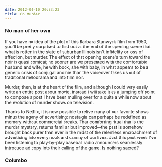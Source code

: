 ```yaml
---
date: 2012-04-10 20:53:23
title: On Murder
---
```


### No man of her own

If you have no idea of the plot of this Barbara Stanwyck film from 1950, you'll be pretty surprised to find out at the end of the opening scene that what is rotten in the state of suburban Illinois isn't infidelity or loss of affection, but murder. The effect of that opening scene's turn toward the noir is quasi comical; no sooner are we presented with the comfortable husband and wife, he with book, she with baby, in what appears to be a generic crisis of conjugal anomie than the voiceover takes us out of traditional melodrama and into film noir.

Murder, then, is at the heart of the film, and although I could very easily write an entire post about movie, instead I will take it as a jumping off point to compose a post I have been mulling over for a quite a while now about the evolution of murder shows on television.

Thanks to Netflix, it is now possible to relive many of our favorite shows minus the agony of advertising: nostalgia can perhaps be redefined as memory without commercial breaks. That comforting ritual that is the murder mystery, returns familiar but improved—the past is somehow brought back purer than ever in the midst of the relentless encroachment of advertising into every nook and cranny of our lives. Just this past week I've been listening to play-by-play baseball radio announcers seamlessly introduce ad copy into their calling of the game. Is nothing sacred?

### Columbo
